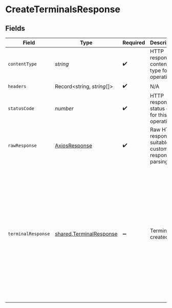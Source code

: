 # CreateTerminalsResponse


## Fields

| Field                                                                                                                                                                                                                                                                                         | Type                                                                                                                                                                                                                                                                                          | Required                                                                                                                                                                                                                                                                                      | Description                                                                                                                                                                                                                                                                                   | Example                                                                                                                                                                                                                                                                                       |
| --------------------------------------------------------------------------------------------------------------------------------------------------------------------------------------------------------------------------------------------------------------------------------------------- | --------------------------------------------------------------------------------------------------------------------------------------------------------------------------------------------------------------------------------------------------------------------------------------------- | --------------------------------------------------------------------------------------------------------------------------------------------------------------------------------------------------------------------------------------------------------------------------------------------- | --------------------------------------------------------------------------------------------------------------------------------------------------------------------------------------------------------------------------------------------------------------------------------------------- | --------------------------------------------------------------------------------------------------------------------------------------------------------------------------------------------------------------------------------------------------------------------------------------------- |
| `contentType`                                                                                                                                                                                                                                                                                 | *string*                                                                                                                                                                                                                                                                                      | :heavy_check_mark:                                                                                                                                                                                                                                                                            | HTTP response content type for this operation                                                                                                                                                                                                                                                 |                                                                                                                                                                                                                                                                                               |
| `headers`                                                                                                                                                                                                                                                                                     | Record<string, *string*[]>                                                                                                                                                                                                                                                                    | :heavy_check_mark:                                                                                                                                                                                                                                                                            | N/A                                                                                                                                                                                                                                                                                           |                                                                                                                                                                                                                                                                                               |
| `statusCode`                                                                                                                                                                                                                                                                                  | *number*                                                                                                                                                                                                                                                                                      | :heavy_check_mark:                                                                                                                                                                                                                                                                            | HTTP response status code for this operation                                                                                                                                                                                                                                                  |                                                                                                                                                                                                                                                                                               |
| `rawResponse`                                                                                                                                                                                                                                                                                 | [AxiosResponse](https://axios-http.com/docs/res_schema)                                                                                                                                                                                                                                       | :heavy_check_mark:                                                                                                                                                                                                                                                                            | Raw HTTP response; suitable for custom response parsing                                                                                                                                                                                                                                       |                                                                                                                                                                                                                                                                                               |
| `terminalResponse`                                                                                                                                                                                                                                                                            | [shared.TerminalResponse](../../../sdk/models/shared/terminalresponse.md)                                                                                                                                                                                                                     | :heavy_minus_sign:                                                                                                                                                                                                                                                                            | Terminal created                                                                                                                                                                                                                                                                              | {<br/>"added_on": "2023-01-27T06:40:57.000Z",<br/>"cf_terminal_id": 1296,<br/>"last_updated_on": "2023-01-27T06:40:57.000Z",<br/>"terminal_area": "Bangalore",<br/>"terminal_id": 1,<br/>"terminal_name": "Jane Doe",<br/>"terminal_note": "POS vertical",<br/>"terminal_phone_no": 7324731489,<br/>"terminal_status": "ACTIVE"<br/>} |